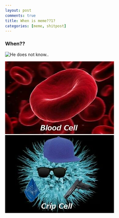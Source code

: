 ```yaml
---
layout: post
comments: true
title: When is meme??1?
categories: [meme, shitpost]
---
```


### When??

![He does not know..](https://64.media.tumblr.com/34592e808ef7c60b8f66938d35828038/tumblr_inline_nt0v7l4x8F1spsojg_640.png)

![A very funny meme](/assets/images/crisps.jpg)